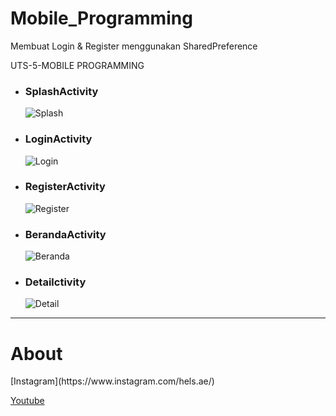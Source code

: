 # Mobile_Programming
Membuat Login & Register menggunakan SharedPreference

UTS-5-MOBILE PROGRAMMING


<ul>
  <li><h3><b>SplashActivity</b></h3></li>

![Splash](https://user-images.githubusercontent.com/61817589/147021317-6ca748b1-d925-4f4e-a39a-c17cffbf856d.png) 

  <li><h3><b>LoginActivity</b></h3></li>

![Login](https://user-images.githubusercontent.com/61817589/147021360-8e5df661-9413-4ac9-aaf5-6b40b42c03f8.png)

  <li><h3><b>RegisterActivity</b></h3></li>

![Register](https://user-images.githubusercontent.com/61817589/147021403-5c83d6ef-4bb3-4b39-a22b-dfd560ee7a91.png)

  <li><h3><b>BerandaActivity</b></h3></li>

![Beranda](https://user-images.githubusercontent.com/61817589/147021425-439391e8-b6d2-4c08-a391-139bc5c41921.png)

  <li><h3><b>Detailctivity</b></h3></li>

![Detail](https://user-images.githubusercontent.com/61817589/147021469-ae0e110f-2f5b-4288-8399-daa584e7004b.png)

</ul>
<hr>
  
<h1>About</h1>
[Instagram](https://www.instagram.com/hels.ae/)

[Youtube](https://www.youtube.com/channel/UCV3nFQJw1bf03Ds9Pf5JcxA)
